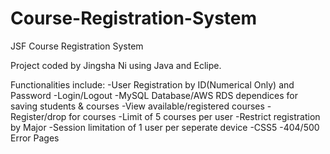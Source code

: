 # Course-Registration-System
JSF Course Registration System

Project coded by Jingsha Ni using Java and Eclipe. 

Functionalities include:
-User Registration by ID(Numerical Only) and Password
-Login/Logout 
-MySQL Database/AWS RDS dependices for saving students & courses
-View available/registered courses
-Register/drop for courses
-Limit of 5 courses per user
-Restrict registration by Major
-Session limitation of 1 user per seperate device
-CSS5 
-404/500 Error Pages
